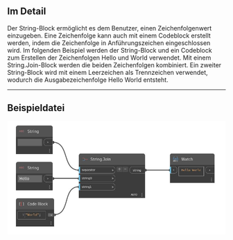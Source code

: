 ## Im Detail
Der String-Block ermöglicht es dem Benutzer, einen Zeichenfolgenwert einzugeben. Eine Zeichenfolge kann auch mit einem Codeblock erstellt werden, indem die Zeichenfolge in Anführungszeichen eingeschlossen wird. Im folgenden Beispiel werden der String-Block und ein Codeblock zum Erstellen der Zeichenfolgen Hello und World verwendet. Mit einem String.Join-Block werden die beiden Zeichenfolgen kombiniert. Ein zweiter String-Block wird mit einem Leerzeichen als Trennzeichen verwendet, wodurch die Ausgabezeichenfolge Hello World entsteht.
___
## Beispieldatei

![String](./CoreNodeModels.Input.StringInput_img.jpg)

